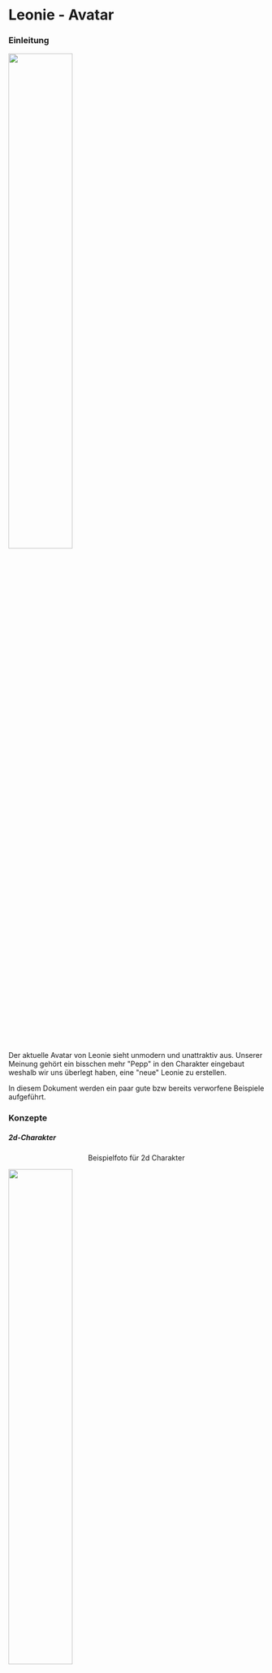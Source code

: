 # Leonie - Avatar

### Einleitung

<img src="https://scontent-lga3-1.cdninstagram.com/v/t51.2885-15/e35/s1080x1080/74798020_154380882591113_6429776879229362880_n.jpg?_nc_ht=scontent-lga3-1.cdninstagram.com&_nc_cat=105&_nc_ohc=AvntOELx53YAX9W5cON&oh=4581540d7412a732b415e69199c7e025&oe=5EC7C34A" width="50%">

Der aktuelle Avatar von Leonie sieht unmodern und unattraktiv aus. Unserer Meinung gehört ein bisschen mehr "Pepp" in den Charakter eingebaut weshalb wir uns überlegt haben, eine "neue" Leonie zu erstellen.

In diesem Dokument werden ein paar gute bzw bereits verworfene Beispiele aufgeführt.

### Konzepte

##### 2d-Charakter

<p style="text-align:center">Beispielfoto für 2d Charakter</p>

<img src="https://fiverr-res.cloudinary.com/images/q_auto,f_auto/gigs/104876358/original/ee782cd7ad55523d0e1a727e0bcf49b2883f2b7b/do-2d-character-models-and-designs-for-you.jpg" width="50%">

Die Idee, Leonie in einen 2d-Charakter zu verwandeln, haben wir nach kurzer Zeit schon wieder verworfen. Unserer Meinung nach ist eine der Umstieg auf eine 2d Figur ein Rückschritt. Auch wenn der Avatar dann womöglich weniger "gruselig" ist, verliert der Effekt in der Glaspyramide seine Wirkung.

##### Anime

<p style="text-align:center">Beispielfoto für Anime Avatar</p>

<img src="https://res.cloudinary.com/animium/c_fit/3dmodels/2013/05/anime_character.jpg" width="25%">

Dieses Konzept feierte bei unseren Mitschülern sehr große Beliebtheit und auch für uns ist es durchaus nicht undenkbar Leonie zu einem Anime Charakter zu ändern. Da nicht versucht wird einen realistischen Menschen darzustellen (z.B.: großer runder Kopf, große Augen) , schaut Leonie nicht so unheimlich aus. Ein großes Problem bei weiblichen Anime Figuren ist, dass oft die weiblichen Züge übertrieben werden.

##### Fotorealistisch

<p float="left">
  <img src="https://static.turbosquid.com/Preview/001264/251/X8/_Z.jpg" width="48%" />
  <img src="https://static.turbosquid.com/Preview/2016/11/19__06_53_07/Photogrammetry3DgirlScanFullBodyRealisticPortraitArchVizScanningHumanPeopleFemale_090.jpg6183F8C9-35A7-4047-B3F0-E59B9412CE14Zoom.jpg" width="48%" /> 
</p>

Computer sind dieser Tage durchaus schon imstande realistische, fotoidentische Personen zu animieren. Der Renderprozess ist aber sehr Zeit- und Ressourcenaufwendig. Die Haare sind besonders kompliziert, da jedes individuelle Haar berechnet und dargestellt werden muss. Ein Echtzeit-Render ist bei einer durschnittlichen Anzahl von 150 000 Haaren utopisch.

<hr>

### Uncanny Valley

<img src="https://upload.wikimedia.org/wikipedia/commons/thumb/b/bc/Mori_Uncanny_Valley_de.svg/1280px-Mori_Uncanny_Valley_de.svg.png" width="50%">

Je menschenähnlicher ein Objekt ist, desto vertrauter ist es uns Menschen. Wenn etwas aber fast menschenähnlich aussieht, aber nicht ganz, so wirkt es auf uns fremd und manchmal auch gruselig.
In einer Kurve, die die Vertrautheit eines Objekts im Verhältnis zu seiner Menschenähnlichkeit darstellt wird dieses "Tal" deshalb Uncanny Valley genannt.
Es ist also besser, nicht zu versuchen, etwas perfekt wie einen echen Menschen aussehen zu lassen, sondern absichtlich etwas abzuändern.

<hr>

### Motion Capture

<img src="https://mixed.de/wp-content/uploads/2018/05/motion_capture_max_planck_kamera.jpg" width="50%">

Motion Capturing ist wenn die Übertragung von den Bewegungen eines Menschen auf ein 3d Modell übertragen wird. Die Bewegungen wirken dadurch flüssiger und realistischer. Unser Gedankengang war, die Sequenzen die Leonie macht wenn niemand mit ihr interagiert (z.B.: Saltos) mit Motion Capture Aufnahmen ersetzt. Möglicherweise weckt dies mehr das Interesse von Passanten.